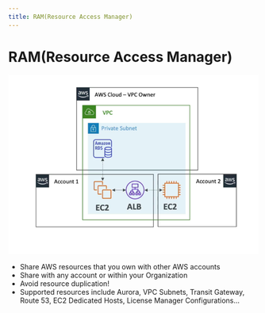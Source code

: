 ```yaml
---
title: RAM(Resource Access Manager)
---
```

# RAM(Resource Access Manager)
![RAM](RAM.png)
- Share AWS resources that you own with other AWS accounts
- Share with any account or within your Organization
- Avoid resource duplication!
- Supported resources include Aurora, VPC Subnets, Transit Gateway, Route 53, EC2 Dedicated Hosts, License Manager Configurations...